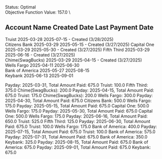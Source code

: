 Status: Optimal \
Objective Function Value: 157.0 \


Account Name        Created Date   Last Payment Date   
-------------------------------------------------------
Truist              2025-03-28     2025-07-15  - Created (3/28/2025)       
Citizens Bank       2025-03-29     2025-05-15  - Created (3/27/2025)
Capital One         2025-03-29     2025-05-30  - Created (3/27/2025)
Fifth Third         2025-03-29     2025-06-16  - Created (3/27/2025)       
Chime(SwagBucks)    2025-03-29     2025-04-15  - Created (3/27/2025)       
Wells Fargo         2025-04-11     2025-06-30          
Bank of America     2025-05-27     2025-08-15          
Keybank             2025-06-13     2025-09-01          


Payday: 2025-03-31, Total Amount Paid: 675.0
    Truist: 100.0
    Fifth Third: 375.0
    Chime(SwagBucks): 200.0
Payday: 2025-04-15, Total Amount Paid: 675.0
    Truist: 175.0
    Chime(SwagBucks): 200.0
    Wells Fargo: 300.0
Payday: 2025-04-30, Total Amount Paid: 675.0
    Citizens Bank: 500.0
    Wells Fargo: 175.0
Payday: 2025-05-15, Total Amount Paid: 675.0
    Capital One: 500.0
    Wells Fargo: 175.0
Payday: 2025-05-30, Total Amount Paid: 675.0
    Capital One: 500.0
    Wells Fargo: 175.0
Payday: 2025-06-16, Total Amount Paid: 650.0
    Truist: 525.0
    Fifth Third: 125.0
Payday: 2025-06-30, Total Amount Paid: 675.0
    Truist: 100.0
    Wells Fargo: 175.0
    Bank of America: 400.0
Payday: 2025-07-15, Total Amount Paid: 675.0
    Truist: 100.0
    Bank of America: 575.0
Payday: 2025-07-31, Total Amount Paid: 675.0
    Bank of America: 350.0
    Keybank: 325.0
Payday: 2025-08-15, Total Amount Paid: 675.0
    Bank of America: 675.0
Payday: 2025-09-01, Total Amount Paid: 675.0
    Keybank: 675.0
